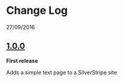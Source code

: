 # Change Log

27/09/2016
## [1.0.0](https://github.com/dylangrech92/silverstripe-textpage/releases/tag/v1.0.0)

**First release**

Adds a simple text page to a SilverStripe site
